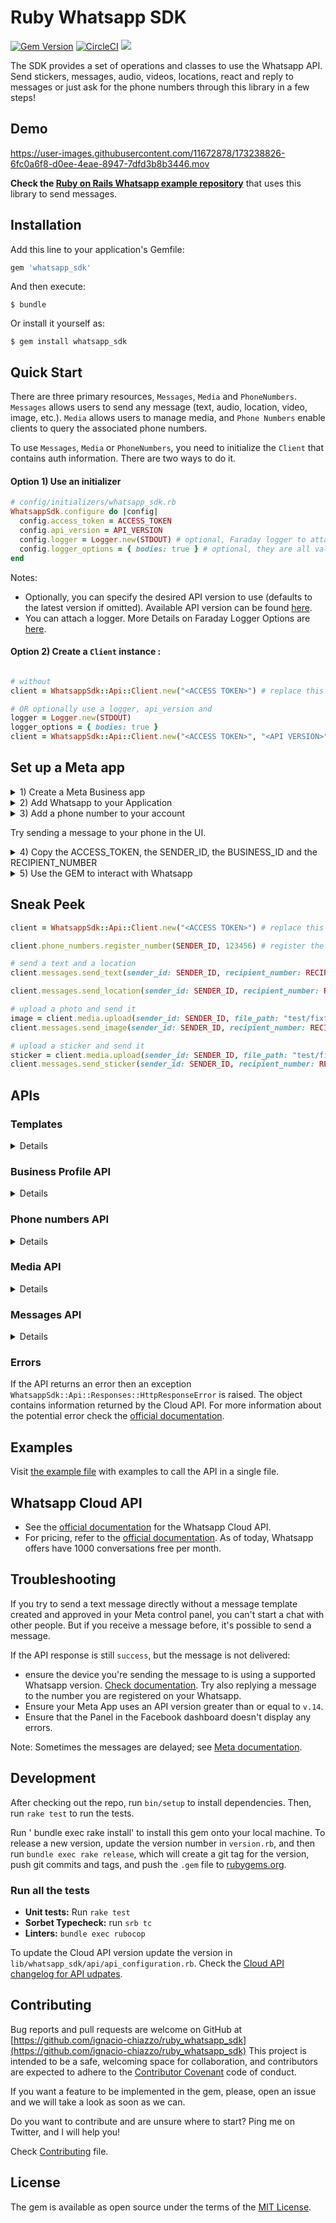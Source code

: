 # Ruby Whatsapp SDK

[![Gem Version](https://badge.fury.io/rb/whatsapp_sdk.svg)](https://badge.fury.io/rb/whatsapp_sdk)
[![CircleCI](https://circleci.com/gh/circleci/circleci-docs.svg?style=svg)](https://circleci.com/gh/ignacio-chiazzo/ruby_whatsapp_sdk)
<a href="https://codeclimate.com/github/ignacio-chiazzo/ruby_whatsapp_sdk/maintainability"><img src="https://api.codeclimate.com/v1/badges/169cce95450272e4ad7d/maintainability" /></a>

The SDK provides a set of operations and classes to use the Whatsapp API.
Send stickers, messages, audio, videos, locations, react and reply to messages or just ask for the phone numbers through this library in a few steps!

## Demo

https://user-images.githubusercontent.com/11672878/173238826-6fc0a6f8-d0ee-4eae-8947-7dfd3b8b3446.mov

**Check the [Ruby on Rails Whatsapp example repository](https://github.com/ignacio-chiazzo/ruby_on_rails_whatsapp_example)** that uses this library to send messages.

## Installation

Add this line to your application's Gemfile:

```ruby
gem 'whatsapp_sdk'
```

And then execute:

    $ bundle

Or install it yourself as:

    $ gem install whatsapp_sdk

## Quick Start

There are three primary resources, `Messages`, `Media` and `PhoneNumbers`. `Messages` allows users to send any message (text, audio, location, video, image, etc.). `Media` allows users to manage media, and `Phone Numbers` enable clients to query the associated phone numbers.

To use `Messages`, `Media` or `PhoneNumbers`, you need to initialize the `Client` that contains auth information. There are two ways to do it.

#### Option 1) Use an initializer

```ruby
# config/initializers/whatsapp_sdk.rb
WhatsappSdk.configure do |config|
  config.access_token = ACCESS_TOKEN
  config.api_version = API_VERSION
  config.logger = Logger.new(STDOUT) # optional, Faraday logger to attach
  config.logger_options = { bodies: true } # optional, they are all valid logger_options for Faraday
end
```

Notes:
- Optionally, you can specify the desired API version to use (defaults to the latest version if omitted).
Available API version can be found [here](https://developers.facebook.com/docs/graph-api/changelog/versions).
- You can attach a logger. More Details on Faraday Logger Options are [here](https://lostisland.github.io/faraday/#/middleware/included/logging?id=logging).


#### Option 2) Create a `Client` instance :

```ruby

# without
client = WhatsappSdk::Api::Client.new("<ACCESS TOKEN>") # replace this with a valid access token

# OR optionally use a logger, api_version and
logger = Logger.new(STDOUT)
logger_options = { bodies: true }
client = WhatsappSdk::Api::Client.new("<ACCESS TOKEN>", "<API VERSION>", logger, logger_options)
```

## Set up a Meta app

<details><summary>1) Create a Meta Business app </summary>
<img width="1063" alt="Screen Shot 2022-09-05 at 11 03 47 AM" src="https://user-images.githubusercontent.com/11672878/188477795-4745a71a-a4b5-41e2-bef1-e41d3060e02b.png">
</details>

<details><summary>2) Add Whatsapp to your Application</summary>
<img width="1087" alt="Screen Shot 2022-09-05 at 11 05 43 AM" src="https://user-images.githubusercontent.com/11672878/188478100-98b3bf0a-fec7-4ea1-a492-aeb90a6b06bd.png">
</details>

<details><summary>3) Add a phone number to your account</summary>
<img width="972" alt="Screen Shot 2022-09-05 at 11 09 22 AM" src="https://user-images.githubusercontent.com/11672878/188478741-8a6105e8-2776-4493-bba9-05a62082a5aa.png">
</details>

Try sending a message to your phone in the UI.

<details><summary>4) Copy the ACCESS_TOKEN, the SENDER_ID, the BUSINESS_ID and the RECIPIENT_NUMBER</summary>
<img width="1010" alt="Screen Shot 2022-09-05 at 11 13 24 AM" src="https://user-images.githubusercontent.com/11672878/188480634-369f8de1-b851-4735-86de-f49e96f78d8c.png">
</details>

</details>

<details><summary>5) Use the GEM to interact with Whatsapp</summary>

Example:

1. Install the gem by running `gem install whatsapp_sdk` in the gem.
2. Open the irb terminal by running `irb`
3. `require "whatsapp_sdk"`
4. Set up the `ACCESS_TOKEN`, the `SENDER_ID`, the `BUSINESS_ID` and the `RECIPIENT_NUMBER` in variables.

```ruby
ACCESS_TOKEN = "EAAZAvvr0DZBs0BABRLF8zohP5Epc6pyNu"
BUSINESS_ID = 1213141516171819
SENDER_ID = 1234567891011
RECIPIENT_NUMBER = 12398765432
```

5. Configure the Client by running

```ruby
WhatsappSdk.configure do |config|
  config.access_token = ACCESS_TOKEN
end
```

6. Try the Phone Numbers API or Messages API

Phone Numbers API

```ruby
registered_number = client.phone_numbers.registered_number(SENDER_ID)
```

Messages API

```ruby
message_sent = client.messages.send_text(sender_id: SENDER_ID, recipient_number: RECIPIENT_NUMBER,
                                      message: "Hey there! it's Whatsapp Ruby SDK")
```

Check the [example.rb file](https://github.com/ignacio-chiazzo/ruby_whatsapp_sdk/blob/main/example.rb) for more examples.

</details>

## Sneak Peek

```ruby
client = WhatsappSdk::Api::Client.new("<ACCESS TOKEN>") # replace this with a valid access token

client.phone_numbers.register_number(SENDER_ID, 123456) # register the phone number to uplaod media and send message from.

# send a text and a location
client.messages.send_text(sender_id: SENDER_ID, recipient_number: RECIPIENT_NUMBER,message: "Hey there! it's Whatsapp Ruby SDK")

client.messages.send_location(sender_id: SENDER_ID, recipient_number: RECIPIENT_NUMBER, longitude: -75.6898604, latitude: 45.4192206, name: "Ignacio", address: "My house")

# upload a photo and send it
image = client.media.upload(sender_id: SENDER_ID, file_path: "test/fixtures/assets/whatsapp.png", type: "image/png")image = client.media.get(media_id: uploaded_media.id)
client.messages.send_image(sender_id: SENDER_ID, recipient_number: RECIPIENT_NUMBER, image_id: image.id)

# upload a sticker and send it
sticker = client.media.upload(sender_id: SENDER_ID, file_path: "test/fixtures/assets/sticker.webp", type: "image/webp")
client.messages.send_sticker(sender_id: SENDER_ID, recipient_number: RECIPIENT_NUMBER, sticker_id: sticker.id)
```

## APIs

### Templates

<details>

```ruby
# Get list of templates
client.templates.list(business_id: BUSINESS_ID)

# Get Message Template Namespace
# The message template namespace is required to send messages using the message templates.
client.templates.get_message_template_namespace(business_id: BUSINESS_ID)

# Create a template
client.templates.create(
  business_id: BUSINESS_ID, name: "seasonal_promotion", language: "en_US", category: "MARKETING",
  components_json: components_json, allow_category_change: true
)

# Delete a template
client.templates.delete(business_id: BUSINESS_ID, name: "my_name") # delete by name
```
</details>

### Business Profile API

<details>

```ruby
# Get the details of your business
client.business_profiles.get(phone_number_id)

# Update the details of your business
client.business_profiles.update(phone_number_id: SENDER_ID, params: { about: "A very cool business" } )
```
</details>

### Phone numbers API

<details>

```ruby
# Get the list of phone numbers registered
client.phone_numbers.list(business_id)

# Get the a phone number by id
client.phone_numbers.get(phone_number_id)

# Register a phone number
client.phone_numbers.register_number(phone_number_id, pin)

# Deregister a phone number
client.phone_numbers.deregister_number(phone_number_id)
```

</details>

### Media API

<details>

```ruby
# Upload a media
client.media.upload(sender_id: SENDER_ID, file_path: "tmp/whatsapp.png", type: "image/png")

# Get a media
media = client.media.get(media_id: MEDIA_ID)

# Download media
client.media.download(url: MEDIA_URL, file_path: 'tmp/downloaded_whatsapp.png', media_type: "image/png")

# Delete a media
client.media.delete(media_id: MEDIA_ID)
```
</details>

### Messages API

<details>

```ruby
# Send a text message
client.messages.send_text(sender_id: 1234, recipient_number: 112345678, message: "hola")

# Read a message
client.messages.read_message(sender_id: 1234, message_id: "wamid.HBgLMTM0M12345678910=")

# Note: To get the `message_id` you can set up [Webhooks](https://developers.facebook.com/docs/whatsapp/cloud-api/webhooks/components) that will listen and fire an event when a message is received.

# Send a reaction to message
#   To send a reaction to a message, you need to obtain the message id and look for the emoji's unicode you want to use.
client.messages.send_reaction(sender_id: 123_123, recipient_number: 56_789, message_id: "12345", emoji: "\u{1f550}")
client.messages.send_reaction(sender_id: 123_123, recipient_number: 56_789, message_id: "12345", emoji: "⛄️")

# Reply to a message
# To reply to a message, just include the id of the message in the `client.messages` methods. For example, to reply to a text message include the following:
client.messages.send_text(sender_id: 123_123, recipient_number: 56_789, message: "I'm a reply", message_id: "wamid.1234")

# Send a location message
client.messages.send_location(
  sender_id: 123123, recipient_number: 56789,
  longitude: 45.4215, latitude: 75.6972, name: "nacho", address: "141 cooper street"
)

# Send an image message
#  It uses a link or an image_id.
#  with a link
client.messages.send_image(sender_id: 123123, recipient_number: 56789, link: "image_link", caption: "Ignacio Chiazzo Profile")

# with an image id
client.messages.send_image(sender_id: 123123, recipient_number: 56789, image_id: "1234", caption: "Ignacio Chiazzo Profile")


# Send an audio message
# It uses a link or an audio_id.
# with a link
client.messages.send_audio(sender_id: 123123, recipient_number: 56789, link: "audio_link")

# with an audio id
client.messages.send_audio(sender_id: 123123, recipient_number: 56789, audio_id: "1234")

# Send a document message
# It uses a link or a document_id.
# with a link
client.messages.send_document(sender_id: 123123, recipient_number: 56789, link: "document_link", caption: "Ignacio Chiazzo")

# with a document id
client.messages.send_document(sender_id: 123123, recipient_number: 56789, document_id: "1234", caption: "Ignacio Chiazzo")
# Note, you can specify the filename via argument [`filename`](https://developers.facebook.com/docs/whatsapp/cloud-api/reference/messages). 

# Send a sticker message
#  It could use a link or a sticker_id.
#  with a link
client.messages.send_sticker(sender_id: 123123, recipient_number: 56789, link: "link")

# with a sticker_id
client.messages.send_sticker(sender_id: 123123, recipient_number: 56789, sticker_id: "1234")

# Send contacts message
# To send a contact, you need to create a Contact instance object that contain objects embedded like `addresses`, `birthday`, `emails`, `name`, `org`. See this [guide](/test/contact_helper.rb) to learn how to create contacts objects.
client.messages.send_contacts(sender_id: 123123, recipient_number: 56789, contacts: [create_contact(params)])

# Alternatively, you could pass a plain json like this:
client.messages.send_contacts(sender_id: 123123, recipient_number: 56789, contacts_json: {...})

# Send a template message
# WhatsApp message templates are specific message formats that businesses use to send out notifications or customer care messages to people that have opted in to notifications. Messages can include appointment reminders, shipping information, issue resolution or payment updates.

# Before sending a message template, you need to create one. visit the [Official API Documentation](https://developers.facebook.com/docs/whatsapp/cloud-api/guides/send-message-templates)
```

<details> <summary>Component's example</summary>

```ruby
currency = WhatsappSdk::Resource::Currency.new(code: "USD", amount: 1000, fallback_value: "1000")
date_time = WhatsappSdk::Resource::DateTime.new(fallback_value: "2020-01-01T00:00:00Z")
media_component = WhatsappSdk::Resource::MediaComponent.new(type: "image", link: "http(s)://URL")
location = WhatsappSdk::Resource::Location.new(
  latitude: 25.779510, longitude: -80.338631, name: "miami store", address: "820 nw 87th ave, miami, fl"
)

parameter_image = WhatsappSdk::Resource::ParameterObject.new(type: "image", image: media_component)
parameter_text = WhatsappSdk::Resource::ParameterObject.new(type: "text", text: "TEXT_STRING")
parameter_currency = WhatsappSdk::Resource::ParameterObject.new(type: "currency", currency: currency)
parameter_date_time = WhatsappSdk::Resource::ParameterObject.new(type: "date_time", date_time: date_time)
parameter_location = WhatsappSdk::Resource::ParameterObject.new(type: "location", location: location)

header_component = WhatsappSdk::Resource::Component.new(type: "header", parameters: [parameter_image])

body_component = WhatsappSdk::Resource::Component.new(
  type: "body", 
  parameters: [parameter_text, parameter_currency, parameter_date_time]
)

button_component1 = WhatsappSdk::Resource::Component.new(
  type: "button",
  index: 0,
  sub_type: "quick_reply",
  parameters: [
    WhatsappSdk::Resource::ButtonParameter.new(type: "payload", payload: "PAYLOAD")
  ]
)

button_component2 = WhatsappSdk::Resource::Component.new(
  type: "button",
  index: 1,
  sub_type: "quick_reply",
  parameters: [
    WhatsappSdk::Resource::ButtonParameter.new(type: "payload", payload: "PAYLOAD")
  ]
)

location_component = WhatsappSdk::Resource::Component.new(type: "header", parameters: [parameter_location])
client.messages.send_template(
  sender_id: 12_345, recipient_number: 12345678, name: "hello_world", language: "en_US", components: [...]
)
```

</details>

Alternatively, you could pass a plain json like this:

```ruby
client.messages.send_template(sender_id: 12_345, recipient_number: 12345678, name: "hello_world", language: "en_US", components_json: [{...}])
```

**Send interactive messages**
Visit the [Official API Documentation](https://developers.facebook.com/docs/whatsapp/cloud-api/guides/send-messages#interactive-messages)

<details>
<summary>List Message's example</summary>

```ruby
interactive_header = WhatsappSdk::Resource::InteractiveHeader.new(type: "text", text: "I am the header!")
interactive_body = WhatsappSdk::Resource::InteractiveBody.new(text: "I am the body!")
interactive_footer = WhatsappSdk::Resource::InteractiveFooter.new(text: "I am the footer!")
interactive_action = WhatsappSdk::Resource::InteractiveAction.new(type: "list_message")

interactive_action.button = "I am the button CTA"

interactive_section_1 = WhatsappSdk::Resource::InteractiveActionSection.new(title: "I am the section 1")
interactive_section_1_row_1 = WhatsappSdk::Resource::InteractiveActionSectionRow.new(
  title: "I am the row 1 title",
  id: "section_1_row_1",
  description: "I am the optional section 1 row 1 description"
)
interactive_section_1.add_row(interactive_section_1_row_1)
interactive_action.add_section(interactive_section_1)

interactive_list_messages = WhatsappSdk::Resource::Interactive.new(
  type: "list",
  header: interactive_header,
  body: interactive_body,
  footer: interactive_footer,
  action: interactive_action
)

client.messages.send_interactive_list_messages(
  sender_id: SENDER_ID, recipient_number: RECIPIENT_NUMBER,
  interactive: interactive_list_messages
)
```

</details>

Alternatively, you could pass a plain json like this:

```ruby
client.messages.send_interactive_list_messages(
  sender_id: 12_345, recipient_number: 1234567890
  interactive_json: {...}
)
```

<details>
<summary>Reply Button's example</summary>

```ruby
interactive_header = WhatsappSdk::Resource::InteractiveHeader.new(type: "text", text: "I am the header!")
interactive_body = WhatsappSdk::Resource::InteractiveBody.new(text: "I am the body!")
interactive_footer = WhatsappSdk::Resource::InteractiveFooter.new(text: "I am the footer!")

interactive_action = WhatsappSdk::Resource::InteractiveAction.new(type: "reply_button")
interactive_reply_button_1 = WhatsappSdk::Resource::InteractiveActionReplyButton.new(
  title: "I am the reply button 1",
  id: "button_1"
)
interactive_action.add_reply_button(interactive_reply_button_1)

interactive_reply_button_2 = WhatsappSdk::Resource::InteractiveActionReplyButton.new(
  title: "I am the reply button 2",
  id: "button_2"
)
interactive_action.add_reply_button(interactive_reply_button_2)

interactive_reply_buttons = WhatsappSdk::Resource::Interactive.new(
  type: "reply_button",
  header: interactive_header,
  body: interactive_body,
  footer: interactive_footer,
  action: interactive_action
)

client.messages.send_interactive_reply_buttons(
  sender_id: 12_345, recipient_number: 1234567890,
  interactive: interactive_reply_buttons
)
```

</details>

Alternative, you could pass a plain json like this:

```ruby
client.messages.send_interactive_reply_buttons(
  sender_id: 12_345, recipient_number: 1234567890
  interactive_json: {...}
)
```

</details>

### Errors

If the API returns an error then an exception `WhatsappSdk::Api::Responses::HttpResponseError` is raised. The  object contains information returned by the Cloud API. For more information about the potential error check the [official documentation](https://developers.facebook.com/docs/whatsapp/cloud-api/support/error-codes/).

## Examples

Visit [the example file](/example.rb) with examples to call the API in a single file.

## Whatsapp Cloud API

- See the [official documentation](https://developers.facebook.com/docs/whatsapp/cloud-api) for the Whatsapp Cloud API.
- For pricing, refer to the [official documentation](https://developers.facebook.com/docs/whatsapp/pricing/). As of today, Whatsapp offers have 1000 conversations free per month.

## Troubleshooting

If you try to send a text message directly without a message template created and approved in your Meta control panel, you can't start a chat with other people. But if you receive a message before, it's possible to send a message.

If the API response is still `success`, but the message is not delivered:
  - ensure the device you're sending the message to is using a supported Whatsapp version. [Check documentation](https://developers.facebook.com/docs/whatsapp/cloud-api/support/troubleshooting#message-not-delivered). Try also replying a message to the number you are registered on your Whatsapp.
- Ensure your Meta App uses an API version greater than or equal to `v.14`.
- Ensure that the Panel in the Facebook dashboard doesn't display any errors.

Note: Sometimes the messages are delayed; see [Meta documentation](https://developers.facebook.com/docs/whatsapp/on-premises/guides/send-message-performance#delays).

## Development

After checking out the repo, run `bin/setup` to install dependencies. Then, run `rake test` to run the tests.

Run ' bundle exec rake install' to install this gem onto your local machine. To release a new version, update the version number in `version.rb`, and then run `bundle exec rake release`, which will create a git tag for the version, push git commits and tags, and push the `.gem` file to [rubygems.org](https://rubygems.org).

### Run all the tests

- **Unit tests:** Run `rake test`
- **Sorbet Typecheck:** run `srb tc`
- **Linters:** `bundle exec rubocop`

To update the Cloud API version update the version in `lib/whatsapp_sdk/api/api_configuration.rb`. Check the [Cloud API changelog for API udpates](https://developers.facebook.com/docs/whatsapp/business-platform/changelog#api-error-response-behavior).

## Contributing

Bug reports and pull requests are welcome on GitHub at [https://github.com/ignacio-chiazzo/ruby_whatsapp_sdk](https://github.com/ignacio-chiazzo/ruby_whatsapp_sdk) This project is intended to be a safe, welcoming space for collaboration, and contributors are expected to adhere to the [Contributor Covenant](http://contributor-covenant.org) code of conduct.

If you want a feature to be implemented in the gem, please, open an issue and we will take a look as soon as we can.

Do you want to contribute and are unsure where to start? Ping me on Twitter, and I will help you!

Check [Contributing](/CONTRIBUTING.MD) file.

## License

The gem is available as open source under the terms of the [MIT License](https://opensource.org/licenses/MIT).
